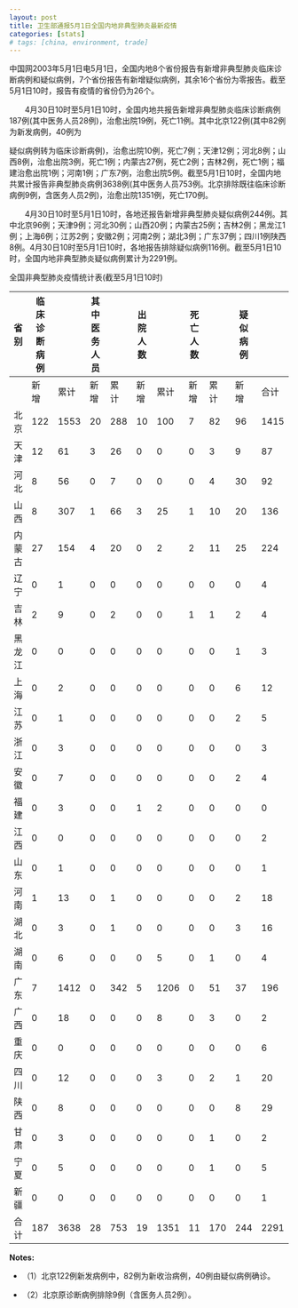 ```yaml
---
layout: post
title: 卫生部通报5月1日全国内地非典型肺炎最新疫情
categories: [stats]
# tags: [china, environment, trade]
---
```

中国网2003年5月1日电5月1日，全国内地8个省份报告有新增非典型肺炎临床诊断病例和疑似病例，7个省份报告有新增疑似病例，其余16个省份为零报告。截至5月1日10时，报告有疫情的省份仍为26个。

　　4月30日10时至5月1日10时，全国内地共报告新增非典型肺炎临床诊断病例187例(其中医务人员28例)，治愈出院19例，死亡11例。其中北京122例(其中82例为新发病例，40例为

疑似病例转为临床诊断病例)，治愈出院10例，死亡7例；天津12例；河北8例；山西8例，治愈出院3例，死亡1例；内蒙古27例，死亡2例；吉林2例，死亡1例；福建治愈出院1例；河南1例；广东7例，治愈出院5例。截至5月1日10时，全国内地共累计报告非典型肺炎病例3638例(其中医务人员753例。北京排除既往临床诊断病例9例，含医务人员2例)，治愈出院1351例，死亡170例。

　　4月30日10时至5月1日10时，各地还报告新增非典型肺炎疑似病例244例。其中北京96例；天津9例；河北30例；山西20例；内蒙古25例；吉林2例；黑龙江1例；上海6例；江苏2例；安徽2例；河南2例；湖北3例；广东37例；四川1例陕西8例。4月30日10时至5月1日10时，各地报告排除疑似病例116例。截至5月1日10时，全国内地非典型肺炎疑似病例累计为2291例。

全国非典型肺炎疫情统计表(截至5月1日10时)

| 省 别 | 临床诊断病例 |      | 其中医务人员 |     | 出院人数 |      | 死亡人数 |     | 疑似病例 |      |
| --- | ------ | ---- | ------ | --- | ---- | ---- | ---- | --- | ---- | ---- |
|     | 新增     | 累计   | 新增     | 累计  | 新增   | 累计   | 新增   | 累计  | 新增   | 合计   |
| 北京  | 122    | 1553 | 20     | 288 | 10   | 100  | 7    | 82  | 96   | 1415 |
| 天津  | 12     | 61   | 3      | 26  | 0    | 0    | 0    | 3   | 9    | 87   |
| 河北  | 8      | 56   | 0      | 7   | 0    | 0    | 0    | 4   | 30   | 92   |
| 山西  | 8      | 307  | 1      | 66  | 3    | 25   | 1    | 10  | 20   | 136  |
| 内蒙古 | 27     | 154  | 4      | 20  | 0    | 2    | 2    | 11  | 25   | 224  |
| 辽宁  | 0      | 1    | 0      | 0   | 0    | 0    | 0    | 0   | 0    | 4    |
| 吉林  | 2      | 9    | 0      | 2   | 0    | 0    | 1    | 1   | 2    | 4    |
| 黑龙江 | 0      | 0    | 0      | 0   | 0    | 0    | 0    | 0   | 1    | 3    |
| 上海  | 0      | 2    | 0      | 0   | 0    | 0    | 0    | 0   | 6    | 12   |
| 江苏  | 0      | 1    | 0      | 0   | 0    | 0    | 0    | 0   | 2    | 5    |
| 浙江  | 0      | 3    | 0      | 0   | 0    | 0    | 0    | 0   | 0    | 3    |
| 安徽  | 0      | 7    | 0      | 0   | 0    | 0    | 0    | 0   | 2    | 4    |
| 福建  | 0      | 3    | 0      | 0   | 1    | 2    | 0    | 0   | 0    | 0    |
| 江西  | 0      | 0    | 0      | 0   | 0    | 0    | 0    | 0   | 0    | 2    |
| 山东  | 0      | 1    | 0      | 0   | 0    | 0    | 0    | 0   | 0    | 1    |
| 河南  | 1      | 13   | 0      | 1   | 0    | 0    | 0    | 0   | 2    | 18   |
| 湖北  | 0      | 3    | 0      | 1   | 0    | 0    | 0    | 0   | 3    | 16   |
| 湖南  | 0      | 6    | 0      | 0   | 0    | 5    | 0    | 1   | 0    | 4    |
| 广东  | 7      | 1412 | 0      | 342 | 5    | 1206 | 0    | 51  | 37   | 196  |
| 广西  | 0      | 18   | 0      | 0   | 0    | 8    | 0    | 3   | 0    | 2    |
| 重庆  | 0      | 0    | 0      | 0   | 0    | 0    | 0    | 0   | 0    | 6    |
| 四川  | 0      | 12   | 0      | 0   | 0    | 3    | 0    | 2   | 1    | 20   |
| 陕西  | 0      | 8    | 0      | 0   | 0    | 0    | 0    | 0   | 8    | 29   |
| 甘肃  | 0      | 3    | 0      | 0   | 0    | 0    | 0    | 1   | 0    | 2    |
| 宁夏  | 0      | 5    | 0      | 0   | 0    | 0    | 0    | 1   | 0    | 5    |
| 新疆  | 0      | 0    | 0      | 0   | 0    | 0    | 0    | 0   | 0    | 1    |
| 合 计 | 187    | 3638 | 28     | 753 | 19   | 1351 | 11   | 170 | 244  | 2291 |



**Notes:**
- （1）北京122例新发病例中，82例为新收治病例，40例由疑似病例确诊。

- （2）北京原诊断病例排除9例（含医务人员2例）。